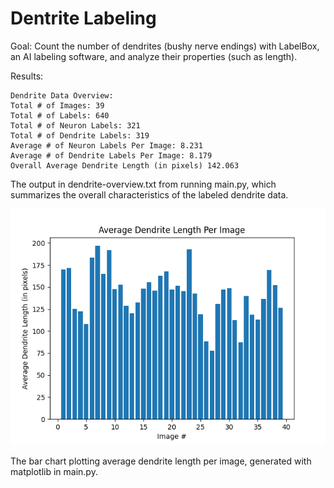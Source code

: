 # Dentrite Labeling

Goal: Count the number of dendrites (bushy nerve endings) with LabelBox, an AI labeling software, and analyze their properties (such as length).

Results:
```
Dendrite Data Overview:
Total # of Images: 39
Total # of Labels: 640
Total # of Neuron Labels: 321
Total # of Dendrite Labels: 319
Average # of Neuron Labels Per Image: 8.231
Average # of Dendrite Labels Per Image: 8.179
Overall Average Dendrite Length (in pixels) 142.063
```
The output in dendrite-overview.txt from running main.py, which summarizes the overall characteristics of the labeled dendrite data.

![Average dendrite length bar chart](https://raw.githubusercontent.com/rohanphanse/dendrite-labeling/main/Figure_1.png)

The bar chart plotting average dendrite length per image, generated with matplotlib in main.py.
